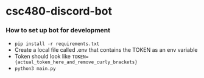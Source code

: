 # csc480-discord-bot

### How to set up bot for development
- `pip install -r requirements.txt`
- Create a local file called .env that contains the TOKEN as an env variable
- Token should look like `TOKEN={actual_token_here_and_remove_curly_brackets}`
- `python3 main.py`
